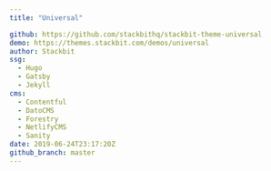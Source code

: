 ```yaml
---
title: "Universal"

github: https://github.com/stackbithq/stackbit-theme-universal
demo: https://themes.stackbit.com/demos/universal
author: Stackbit
ssg:
  - Hugo
  - Gatsby
  - Jekyll
cms:
  - Contentful
  - DatoCMS
  - Forestry
  - NetlifyCMS
  - Sanity
date: 2019-06-24T23:17:20Z
github_branch: master
---
```

